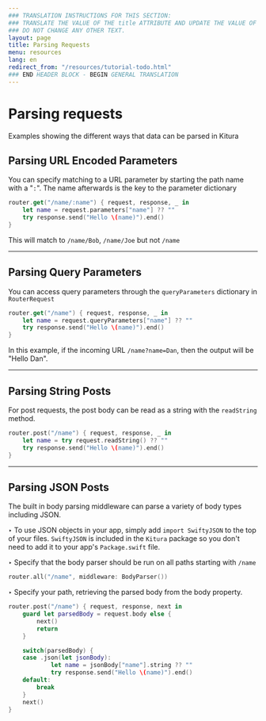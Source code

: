 ```yaml
---
### TRANSLATION INSTRUCTIONS FOR THIS SECTION:
### TRANSLATE THE VALUE OF THE title ATTRIBUTE AND UPDATE THE VALUE OF THE lang ATTRIBUTE.
### DO NOT CHANGE ANY OTHER TEXT.
layout: page
title: Parsing Requests
menu: resources
lang: en
redirect_from: "/resources/tutorial-todo.html"
### END HEADER BLOCK - BEGIN GENERAL TRANSLATION
---
```


<div class="titleBlock">
  <h1>Parsing requests</h1>
  <p>Examples showing the different ways that data can be parsed in Kitura</p>
</div>

## Parsing URL Encoded Parameters

You can specify matching to a URL parameter by starting the path name with a "`:`". The name afterwards is the key to the parameter dictionary

```swift
router.get("/name/:name") { request, response, _ in
    let name = request.parameters["name"] ?? ""
    try response.send("Hello \(name)").end()
}
```
This will match to `/name/Bob`, `/name/Joe` but not `/name`

---

## Parsing Query Parameters

You can access query parameters through the `queryParameters` dictionary in `RouterRequest`

```swift
router.get("/name") { request, response, _ in
    let name = request.queryParameters["name"] ?? ""
    try response.send("Hello \(name)").end()
}
```

In this example, if the incoming URL `/name?name=Dan`, then the output will be "Hello Dan".

---

## Parsing String Posts

For post requests, the post body can be read as a string with the `readString` method.

```swift
router.post("/name") { request, response, _ in
    let name = try request.readString() ?? ""
    try response.send("Hello \(name)").end()
}
```

---

## Parsing JSON Posts

The built in body parsing middleware can parse a variety of body types including JSON.

<span class="arrow">&#8227;</span> To use JSON objects in your app, simply add `import SwiftyJSON` to the top of your files. `SwiftyJSON` is included in the `Kitura` package so you don't need to add it to your app's `Package.swift` file.


<span class="arrow">&#8227;</span> Specify that the body parser should be run on all paths starting with `/name`

```swift
router.all("/name", middleware: BodyParser())
```

<span class="arrow">&#8227;</span> Specify your path, retrieving the parsed body from the body property.

```swift
router.post("/name") { request, response, next in
    guard let parsedBody = request.body else {
        next()
        return
    }

    switch(parsedBody) {
    case .json(let jsonBody):
            let name = jsonBody["name"].string ?? ""
            try response.send("Hello \(name)").end()
    default:
        break
    }
    next()
}
```

[info]: ../../../assets/info-blue.png
[tip]: ../../../assets/lightbulb-yellow.png
[warning]: ../../../assets/warning-red.png
